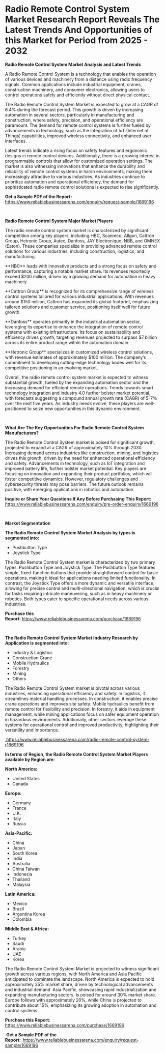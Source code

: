 <p><h1>Radio Remote Control System Market Research Report Reveals The Latest Trends And Opportunities of this Market for Period from 2025 - 2032</h1></p><p><strong>Radio Remote Control System Market Analysis and Latest Trends</strong></p>
<p><p>A Radio Remote Control System is a technology that enables the operation of various devices and machinery from a distance using radio frequency signals. Common applications include industrial equipment, cranes, construction machinery, and consumer electronics, allowing users to control operations safely and efficiently without direct physical contact.</p><p>The Radio Remote Control System Market is expected to grow at a CAGR of 6.4% during the forecast period. This growth is driven by increasing automation in several sectors, particularly in manufacturing and construction, where safety, precision, and operational efficiency are paramount. The demand for remote control systems is further fueled by advancements in technology, such as the integration of IoT (Internet of Things) capabilities, improved wireless connectivity, and enhanced user interfaces.</p><p>Latest trends indicate a rising focus on safety features and ergonomic designs in remote control devices. Additionally, there is a growing interest in programmable controls that allow for customized operation settings. The market is also witnessing innovations that enhance the durability and reliability of remote control systems in harsh environments, making them increasingly attractive to various industries. As industries continue to prioritize automation and operational efficiency, the demand for sophisticated radio remote control solutions is expected to rise significantly.</p></p>
<p><strong>Get a Sample PDF of the Report:&nbsp;</strong> <a href="https://www.reliablebusinessarena.com/enquiry/request-sample/1669196?utm_campaign=2187&utm_medium=2&utm_source=Github&utm_content=ia&utm_term=16042025&utm_id=radio-remote-control-system">https://www.reliablebusinessarena.com/enquiry/request-sample/1669196</a></p>
<p>&nbsp;</p>
<p><strong>Radio Remote Control System Major Market Players</strong></p>
<p><p>The radio remote control system market is characterized by significant competition among key players, including HBC, Scanreco, Allgon, Cattron Group, Hetronic Group, Autec, Danfoss, JAY Electronique, NBB, and OMNEX (Eaton). These companies specialize in providing advanced remote control solutions for various industries, including construction, logistics, and manufacturing.</p><p>**HBC** leads with innovative products and a strong focus on safety and performance, capturing a notable market share. Its revenues reportedly exceed $200 million, driven by a growing demand for automation in heavy machinery.</p><p>**Cattron Group** is recognized for its comprehensive range of wireless control systems tailored for various industrial applications. With revenues around $150 million, Cattron has expanded its global footprint, emphasizing tailored solutions and customer service, positioning itself well for future growth.</p><p>**Danfoss** operates primarily in the industrial automation sector, leveraging its expertise to enhance the integration of remote control systems with existing infrastructure. Its focus on sustainability and efficiency drives growth, targeting revenues projected to surpass $7 billion across its entire product range within the automation domain.</p><p>**Hetronic Group** specializes in customized wireless control solutions, with revenue estimates of approximately $100 million. The company’s commitment to developing cutting-edge technology bodes well for its competitive positioning in an evolving market.</p><p>Overall, the radio remote control system market is expected to witness substantial growth, fueled by the expanding automation sector and the increasing demand for efficient remote operations. Trends towards smart technology integration and industry 4.0 further bolster market potential, with forecasts suggesting a compound annual growth rate (CAGR) of 5-7% over the next five years. As industry needs evolve, these players are well-positioned to seize new opportunities in this dynamic environment.</p></p>
<p>&nbsp;</p>
<p><strong>What Are The Key Opportunities For Radio Remote Control System Manufacturers?</strong></p>
<p><p>The Radio Remote Control System market is poised for significant growth, projected to expand at a CAGR of approximately 10% through 2030. Increasing demand across industries like construction, mining, and logistics drives this growth, driven by the need for enhanced operational efficiency and safety. Advancements in technology, such as IoT integration and improved battery life, further bolster market potential. Key players are focusing on innovation and expanding their product portfolios, which will foster competitive dynamics. However, regulatory challenges and cybersecurity threats may pose barriers. The future outlook remains positive, with emerging applications in robotics and automation.</p></p>
<p><strong>Inquire or Share Your Questions If Any Before Purchasing This Report:</strong> <a href="https://www.reliablebusinessarena.com/enquiry/pre-order-enquiry/1669196?utm_campaign=2187&utm_medium=2&utm_source=Github&utm_content=ia&utm_term=16042025&utm_id=radio-remote-control-system">https://www.reliablebusinessarena.com/enquiry/pre-order-enquiry/1669196</a></p>
<p>&nbsp;</p>
<p><strong>Market Segmentation</strong></p>
<p><strong>The Radio Remote Control System Market Analysis by types is segmented into:</strong></p>
<p><ul><li>Pushbutton Type</li><li>Joystick Type</li></ul></p>
<p><p>The Radio Remote Control System market is characterized by two primary types: Pushbutton Type and Joystick Type. The Pushbutton Type features simple, fixed-function buttons that provide straightforward control for basic operations, making it ideal for applications needing limited functionality. In contrast, the Joystick Type offers a more dynamic and versatile interface, allowing for precise control and multi-directional navigation, which is crucial for tasks requiring intricate maneuvering, such as in heavy machinery or robotics. Both types cater to specific operational needs across various industries.</p></p>
<p><strong>Purchase this Report:&nbsp;</strong><a href="https://www.reliablebusinessarena.com/purchase/1669196?utm_campaign=2187&utm_medium=2&utm_source=Github&utm_content=ia&utm_term=16042025&utm_id=radio-remote-control-system">https://www.reliablebusinessarena.com/purchase/1669196</a></p>
<p>&nbsp;</p>
<p><strong>The Radio Remote Control System Market Industry Research by Application is segmented into:</strong></p>
<p><ul><li>Industry & Logistics</li><li>Construction Crane</li><li>Mobile Hydraulics</li><li>Forestry</li><li>Mining</li><li>Others</li></ul></p>
<p><p>The Radio Remote Control System market is pivotal across various industries, enhancing operational efficiency and safety. In logistics, it streamlines material handling processes. In construction, it enables precise crane operations and improves site safety. Mobile hydraulics benefit from remote control for flexibility and precision. In forestry, it aids in equipment management, while mining applications focus on safer equipment operation in hazardous environments. Additionally, other sectors leverage these systems for operational control and improved productivity, highlighting their versatility and importance.</p></p>
<p><a href="https://www.reliablebusinessarena.com/radio-remote-control-system-r1669196?utm_campaign=2187&utm_medium=2&utm_source=Github&utm_content=ia&utm_term=16042025&utm_id=radio-remote-control-system">&nbsp;https://www.reliablebusinessarena.com/radio-remote-control-system-r1669196</a></p>
<p><strong>In terms of Region, the Radio Remote Control System Market Players available by Region are:</strong></p>
<p>
    <p> <strong> North America: </strong>
        <ul>
            <li>United States</li>
            <li>Canada</li>
        </ul>
        </p> 
    <p> <strong> Europe: </strong>
        <ul>
            <li>Germany</li>
            <li>France</li>
            <li>U.K.</li>
            <li>Italy</li>
            <li>Russia</li>
        </ul>
        </p> 
    <p> <strong> Asia-Pacific: </strong>
        <ul>
            <li>China</li>
            <li>Japan</li>
            <li>South Korea</li>
            <li>India</li>
            <li>Australia</li>
            <li>China Taiwan</li>
            <li>Indonesia</li>
            <li>Thailand</li>
            <li>Malaysia</li>
        </ul>
        </p> 
    <p> <strong> Latin America: </strong>
        <ul>
            <li>Mexico</li>
            <li>Brazil</li>
            <li>Argentina Korea</li>
            <li>Colombia</li>
        </ul>
        </p> 
    <p> <strong> Middle East & Africa: </strong>
        <ul>
            <li>Turkey</li>
            <li>Saudi</li>
            <li>Arabia</li>
            <li>UAE</li>
            <li>Korea</li>
        </ul>
    </p>
    </p>
<p><p>The Radio Remote Control System Market is projected to witness significant growth across various regions, with North America and Asia Pacific anticipated to dominate the landscape. North America is expected to hold approximately 35% market share, driven by technological advancements and industrial demand. Asia Pacific, showcasing rapid industrialization and expanding manufacturing sectors, is poised for around 30% market share. Europe follows with approximately 20%, while China is projected to contribute about 15%, emphasizing its growing adoption in automation and control systems.</p></p>
<p><strong>Purchase this Report: </strong><a href="https://www.reliablebusinessarena.com/purchase/1669196?utm_campaign=2187&utm_medium=2&utm_source=Github&utm_content=ia&utm_term=16042025&utm_id=radio-remote-control-system">https://www.reliablebusinessarena.com/purchase/1669196</a></p>
<p>&nbsp;<strong>Get a Sample PDF of the Report:&nbsp;&nbsp;</strong><a href="https://www.reliablebusinessarena.com/enquiry/request-sample/1669196?utm_campaign=2187&utm_medium=2&utm_source=Github&utm_content=ia&utm_term=16042025&utm_id=radio-remote-control-system">https://www.reliablebusinessarena.com/enquiry/request-sample/1669196</a></p>
<p><strong></strong></p>
<p><p></p><p></p><p></p></p>